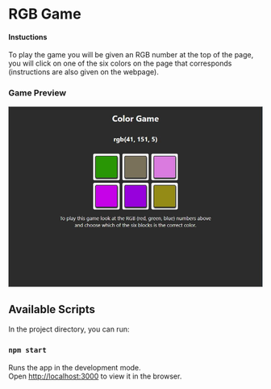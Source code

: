 # RGB Game
#### Instuctions
To play the game you will be given an RGB number at the top of the page, you will click on one of the six colors on the page that corresponds (instructions are also given on the webpage). 

### Game Preview
![RGB_Game_Example](images/ColorGamePic.png)

## Available Scripts

In the project directory, you can run:

### `npm start`

Runs the app in the development mode.<br>
Open [http://localhost:3000](http://localhost:3000) to view it in the browser.
